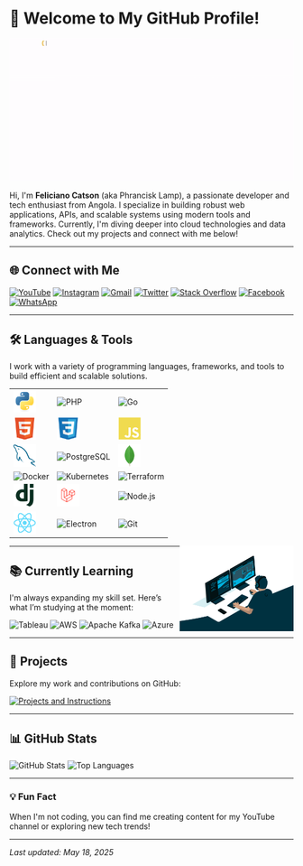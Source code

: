 # 👋 Welcome to My GitHub Profile!

![Profile GIF](./img/ezgif.gif)

Hi, I'm **Feliciano Catson** (aka Phrancisk Lamp), a passionate developer and tech enthusiast from Angola. I specialize in building robust web applications, APIs, and scalable systems using modern tools and frameworks. Currently, I'm diving deeper into cloud technologies and data analytics. Check out my projects and connect with me below!

---

## 🌐 Connect with Me

<div>
  <a href="https://www.youtube.com/user/TheCaindj/featured" target="_blank"><img src="https://img.shields.io/badge/YouTube-FF0000?style=for-the-badge&logo=youtube&logoColor=white" alt="YouTube"></a>
  <a href="https://instagram.com/cand_studio" target="_blank"><img src="https://img.shields.io/badge/Instagram-E4405F?style=for-the-badge&logo=instagram&logoColor=white" alt="Instagram"></a>
  <a href="mailto:felicianocatson@gmail.com"><img src="https://img.shields.io/badge/Gmail-333?style=for-the-badge&logo=gmail&logoColor=white" alt="Gmail"></a>
  <a href="https://twitter.com/CandClips" target="_blank"><img src="https://img.shields.io/badge/Twitter-1DA1F2?style=for-the-badge&logo=twitter&logoColor=white" alt="Twitter"></a>
  <a href="https://stackoverflow.com/users/11378859/phrancisk-lamp" target="_blank"><img src="https://img.shields.io/badge/Stack%20Overflow-FE7A16?style=for-the-badge&logo=stack-overflow&logoColor=white" alt="Stack Overflow"></a>
  <a href="https://www.facebook.com/candstudio" target="_blank"><img src="https://img.shields.io/badge/Facebook-1877F2?style=for-the-badge&logo=facebook&logoColor=white" alt="Facebook"></a>
  <a href="https://wa.me/+244924983488?text=Hello%20from%20GitHub!" target="_blank"><img src="https://img.shields.io/badge/WhatsApp-25D366?style=for-the-badge&logo=whatsapp&logoColor=white" alt="WhatsApp"></a>
</div>

---

## 🛠️ Languages & Tools

I work with a variety of programming languages, frameworks, and tools to build efficient and scalable solutions.

<table>
  <tr>
    <td><img alt="Python" height="40" src="https://raw.githubusercontent.com/devicons/devicon/master/icons/python/python-original.svg" title="Python"></td>
    <td><img alt="PHP" height="40" src="https://upload.wikimedia.org/wikipedia/commons/3/31/Webysther_20160423_-_Elephpant.svg" title="PHP"></td>
    <td><img alt="Go" height="40" src="https://upload.wikimedia.org/wikipedia/commons/a/a8/Go_Logo_Black.svg" title="Go"></td>
  </tr>
  <tr>
    <td><img alt="HTML5" height="40" src="https://raw.githubusercontent.com/devicons/devicon/master/icons/html5/html5-original.svg" title="HTML5"></td>
    <td><img alt="CSS3" height="40" src="https://raw.githubusercontent.com/devicons/devicon/master/icons/css3/css3-original.svg" title="CSS3"></td>
    <td><img alt="JavaScript" height="40" src="https://raw.githubusercontent.com/devicons/devicon/master/icons/javascript/javascript-plain.svg" title="JavaScript"></td>
  </tr>
  <tr>
    <td><img alt="MySQL" height="40" src="https://raw.githubusercontent.com/devicons/devicon/master/icons/mysql/mysql-original.svg" title="MySQL"></td>
    <td><img alt="PostgreSQL" height="40" src="https://upload.wikimedia.org/wikipedia/commons/2/29/Postgresql_elephant.svg" title="PostgreSQL"></td>
    <td><img alt="MongoDB" height="40" src="https://raw.githubusercontent.com/devicons/devicon/master/icons/mongodb/mongodb-original.svg" title="MongoDB"></td>
  </tr>
  <tr>
    <td><img alt="Docker" height="40" src="https://www.svgrepo.com/show/349342/docker.svg" title="Docker"></td>
    <td><img alt="Kubernetes" height="40" src="https://upload.wikimedia.org/wikipedia/labs/b/ba/Kubernetes-icon-color.svg" title="Kubernetes"></td>
    <td><img alt="Terraform" height="40" src="https://www.svgrepo.com/show/354447/terraform-icon.svg" title="Terraform"></td>
  </tr>
  <tr>
    <td><img alt="Django" height="40" src="https://raw.githubusercontent.com/devicons/devicon/master/icons/django/django-plain.svg" title="Django"></td>
    <td><img alt="Laravel" height="40" src="https://raw.githubusercontent.com/gilbarbara/logos/master/logos/laravel.svg" title="Laravel"></td>
    <td><img alt="Node.js" height="40" src="https://cdn.jsdelivr.net/gh/devicons/devicon/icons/nodejs/nodejs-original.svg" title="Node.js"></td>
  </tr>
  <tr>
    <td><img alt="React" height="40" src="https://raw.githubusercontent.com/devicons/devicon/master/icons/react/react-original.svg" title="React"></td>
    <td><img alt="Electron" height="40" src="https://upload.wikimedia.org/wikipedia/commons/9/91/Electron_Software_Framework_Logo.svg" title="Electron"></td>
    <td><img alt="Git" height="40" src="https://img.icons8.com/color/48/000000/git.png" title="Git"></td>
  </tr>
</table>

<img align="right" alt="Coding GIF" width="40%" src="img/code.gif"/>

---

## 📚 Currently Learning

I'm always expanding my skill set. Here’s what I’m studying at the moment:

<div>
  <img alt="Tableau" src="https://img.shields.io/badge/Tableau-E97627?style=for-the-badge&logo=Tableau&logoColor=white" title="Tableau">
  <img alt="AWS" src="https://img.shields.io/badge/Amazon%20AWS-FF9900?style=for-the-badge&logo=amazonaws&logoColor=white" title="AWS">
  <img alt="Apache Kafka" src="https://img.shields.io/badge/Apache%20Kafka-000?style=for-the-badge&logo=apachekafka&logoColor=white" title="Apache Kafka">
  <img alt="Azure" src="https://img.shields.io/badge/Azure-0072C6?style=for-the-badge&logo=microsoftazure&logoColor=white" title="Azure">
</div>

---

## 🚀 Projects

Explore my work and contributions on GitHub:

[![Projects and Instructions](https://img.shields.io/badge/Projects_and_Instructions-See_more_on_GitHub-181717?style=for-the-badge&logo=github)](https://github.com/Catson28/FindOneOnAll)

---

## 📊 GitHub Stats

<div>
  <img height="180em" src="https://github-readme-stats.vercel.app/api?username=Catson28&show_icons=true&theme=radical&include_all_commits=true&count_private=true" alt="GitHub Stats"/>
  <img height="180em" src="https://github-readme-stats.vercel.app/api/top-langs/?username=Catson28&layout=compact&theme=radical" alt="Top Languages"/>
</div>

---

### 💡 Fun Fact
When I'm not coding, you can find me creating content for my YouTube channel or exploring new tech trends!

---

*Last updated: May 18, 2025*
